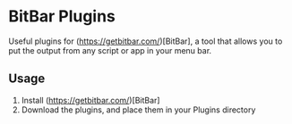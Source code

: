 # BitBar Plugins

Useful plugins for (https://getbitbar.com/)[BitBar], a tool that allows you to put the output from any script or app in your menu bar.

## Usage

 1. Install (https://getbitbar.com/)[BitBar]
 2. Download the plugins, and place them in your Plugins directory